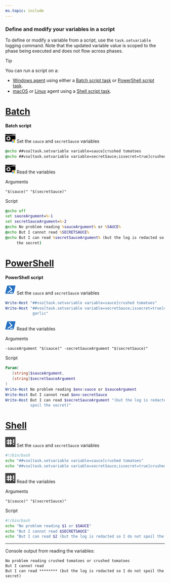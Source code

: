 ```yaml
---
ms.topic: include
---
```


<h3 id="set-in-script">Define and modify your variables in a script</h3>

To define or modify a variable from a script, use the `task.setvariable` logging command. Note that the updated variable value is scoped to the phase being executed and does not flow across phases. 

> [!TIP]
> 
> You can run a script on a:
> 
> * [Windows agent](../../../actions/agents/v2-windows.md) using either a [Batch script task](../../../tasks/utility/batch-script.md) or [PowerShell script task](../../../tasks/utility/powershell.md).
> * [macOS](../../../actions/agents/v2-osx.md) or [Linux](../../../actions/agents/v2-linux.md) agent using a [Shell script task](../../../tasks/utility/shell-script.md).



# [Batch](#tab/batch)

**Batch script**

![icon](../../../tasks/utility/_img/batch-script.png) Set the `sauce` and `secretSauce` variables

```bat
@echo ##vso[task.setvariable variable=sauce]crushed tomatoes
@echo ##vso[task.setvariable variable=secretSauce;issecret=true]crushed tomatoes with garlic
```

![icon](../../../tasks/utility/_img/batch-script.png) Read the variables

Arguments

```arguments
"$(sauce)" "$(secretSauce)"
```

Script

 ```bat
@echo off
set sauceArgument=%~1
set secretSauceArgument=%~2
@echo No problem reading %sauceArgument% or %SAUCE%
@echo But I cannot read %SECRETSAUCE%
@echo But I can read %secretSauceArgument% (but the log is redacted so I do not spoil
      the secret)
```

# [PowerShell](#tab/powershell)

**PowerShell script**

![icon](../../../tasks/utility/_img/powershell.png) Set the `sauce` and `secretSauce` variables

```powershell
Write-Host "##vso[task.setvariable variable=sauce]crushed tomatoes"
Write-Host "##vso[task.setvariable variable=secretSauce;issecret=true]crushed tomatoes with
            garlic"
```

![icon](../../../tasks/utility/_img/powershell.png) Read the variables

Arguments

```arguments
-sauceArgument "$(sauce)" -secretSauceArgument "$(secretSauce)"
```

Script

```powershell
Param(
   [string]$sauceArgument,
   [string]$secretSauceArgument
)
Write-Host No problem reading $env:sauce or $sauceArgument
Write-Host But I cannot read $env:secretSauce
Write-Host But I can read $secretSauceArgument "(but the log is redacted so I do not
           spoil the secret)"
```

# [Shell](#tab/shell)

![icon](../../../tasks/utility/_img/shell-script.png) Set the `sauce` and `secretSauce` variables

```bash
#!/bin/bash
echo "##vso[task.setvariable variable=sauce]crushed tomatoes"
echo "##vso[task.setvariable variable=secretSauce;issecret=true]crushed tomatoes with garlic"
```

![icon](../../../tasks/utility/_img/shell-script.png) Read the variables

Arguments

```arguments
"$(sauce)" "$(secretSauce)"
```

Script

```bash
#!/bin/bash
echo "No problem reading $1 or $SAUCE"
echo "But I cannot read $SECRETSAUCE"
echo "But I can read $2 (but the log is redacted so I do not spoil the secret)"
```

---

Console output from reading the variables:

```output
No problem reading crushed tomatoes or crushed tomatoes
But I cannot read 
But I can read ******** (but the log is redacted so I do not spoil the secret)
```
